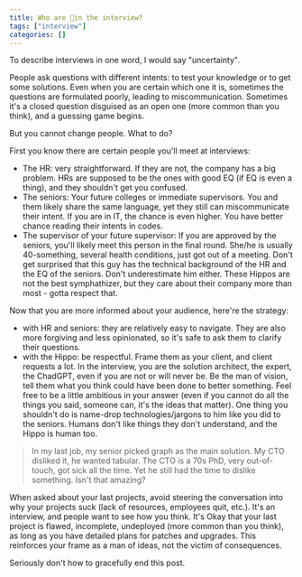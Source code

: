 ```yaml
---
title: Who are 🧍in the interview?
tags: ["interview"]
categories: []
---
```


To describe interviews in one word, I would say "uncertainty".

People ask questions with different intents: to test your knowledge or to get some solutions. Even when you are certain which one it is, sometimes the questions are formulated poorly, leading to miscommunication. Sometimes it's a closed question disguised as an open one (more common than you think), and a guessing game begins.

But you cannot change people. What to do?

First you know there are certain people you'll meet at interviews:

- The HR: very straightforward. If they are not, the company has a big problem. HRs are supposed to be the ones with good EQ (if EQ is even a thing), and they shouldn't get you confused.
- The seniors: Your future colleges or immediate supervisors. You and them likely share the same language, yet they still can miscommunicate their intent. If you are in IT, the chance is even higher. You have better chance reading their intents in codes.
- The supervisor of your future supervisor: If you are approved by the seniors, you'll likely meet this person in the final round. She/he is usually 40-something, several health conditions, just got out of a meeting. Don't get surprised that this guy has the technical background of the HR and the EQ of the seniors. Don't underestimate him either. These Hippos are not the best symphathizer, but they care about their company more than most - gotta respect that.

Now that you are more informed about your audience, here're the strategy:
- with HR and seniors: they are relatively easy to navigate. They are also more forgiving and less opinionated, so it's safe to ask them to clarify their questions.
- with the Hippo: be respectful. Frame them as your client, and client requests a lot. In the interview, you are the solution architect, the expert, the ChadGPT, even if you are not or will never be. Be the man of vision, tell them what you think could have been done to better something. Feel free to be a little ambitious in your answer (even if you cannot do all the things you said, someone can, it's the ideas that matter). One thing you shouldn't do is name-drop technologies/jargons to him like you did to the seniors. Humans don't like things they don't understand, and the Hippo is human too.

>In my last job, my senior picked graph as the main solution. My CTO disliked it, he wanted tabular. The CTO is a 70s PhD, very out-of-touch, got sick all the time. Yet he still had the time to dislike something. Isn't that amazing? 

When asked about your last projects, avoid steering the conversation into why your projects suck (lack of resources, employees quit, etc.). It's an interview, and people want to see how you think. It's Okay that your last project is flawed, incomplete, undeployed (more common than you think), as long as you have detailed plans for patches and upgrades. This reinforces your frame as a man of ideas, not the victim of consequences.

Seriously don't how to gracefully end this post.
